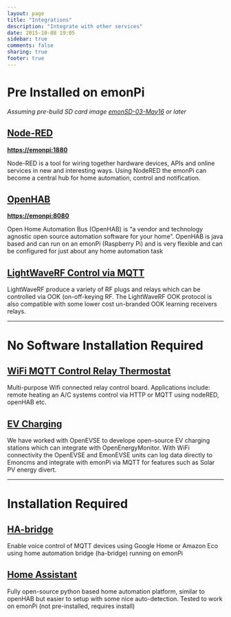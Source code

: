 ```yaml
---
layout: page
title: "Integrations"
description: "Integrate with other services"
date: 2015-10-08 19:05
sidebar: true
comments: false
sharing: true
footer: true
---
```


# Pre Installed on emonPi

*Assuming pre-build SD card image [emonSD-03-May16](https://github.com/openenergymonitor/emonpi/wiki/emonSD-pre-built-SD-card-Download-&-Change-Log#emonsd-03may16--release) or later*

## [Node-RED](/integrations/nodered)

**[https://emonpi:1880](https://emonpi:1880)**

Node-RED is a tool for wiring together hardware devices, APIs and online services in new and interesting ways. Using NodeRED the emonPi can become a central hub for home automation, control and notification.

## [OpenHAB](/integrations/openhab)

**[https://emonpi:8080](https://emonpi:8080)**

Open Home Automation Bus (OpenHAB) is “a vendor and technology agnostic open source automation software for your home”. OpenHAB is java based and can run on an emonPi (Raspberry Pi) and is very flexible and can be configured for just about any home automation task

## [LightWaveRF Control via MQTT](/integrations/lightwaverf)

LightWaveRF produce a variety of RF plugs and relays which can be controlled via OOK (on-off-keying RF. The LightWaveRF OOK protocol is also compatible with some lower cost un-branded OOK learning receivers relays.

***

# No Software Installation Required

## [WiFi MQTT Control Relay Thermostat](/integrations/mqtt-relay/)

Multi-purpose Wifi connected relay control board. Applications include: remote heating an A/C systems control via HTTP or MQTT using nodeRED, openHAB etc.

## [EV Charging](/integrations/ev-charging/)

We have worked with OpenEVSE to develope open-source EV charging stations which can integrate with OpenEnergyMonitor. With WiFi connectivity the OpenEVSE and EmonEVSE units can log data directly to Emoncms and integrate with emonPi via MQTT for features such as Solar PV energy divert.

***

# Installation Required

## [HA-bridge](https://github.com/openenergymonitor/emonpi-ha-bridge)

Enable voice control of MQTT devices using Google Home or Amazon Eco using home automation bridge (ha-bridge) running on emonPi

## [Home Assistant](https://blog.openenergymonitor.org/2016/04/Home-Assistant/)

Fully open-source python based home automation platform, similar to openHAB but easier to setup with some nice auto-detection. Tested to work on emonPi (not pre-installed, requires install)

